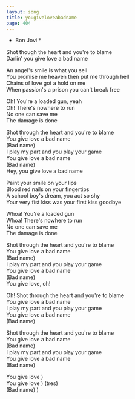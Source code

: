 ```yaml
---
layout: song
title: yougiveloveabadname
page: 404
---
```


* Bon Jovi *  

Shot though the heart and you're to blame  
Darlin' you give love a bad name  

An angel's smile is what you sell  
You promise me heaven then put me through hell  
Chains of love got a hold on me  
When passion's a prison you can't break free  

Oh! You're a loaded gun, yeah  
Oh! There's nowhere to run  
No one can save me   
The damage is done  

Shot through the heart and you're to blame   
You give love a bad name   
(Bad name)  
I play my part and you play your game  
You give love a bad name   
(Bad name)  
Hey, you give love a bad name  

Paint your smile on your lips  
Blood red nails on your fingertips  
A school boy's dream, you act so shy  
Your very fist kiss was your first kiss goodbye  

Whoa! You're a loaded gun  
Whoa! There's nowhere to run  
No one can save me  
The damage is done  

Shot through the heart and you're to blame  
You give love a bad name  
(Bad name)  
I play my part and you play your game  
You give love a bad name  
(Bad name)  
You give love, oh!  

Oh! Shot through the heart and you're to blame  
You give love a bad name  
I play my part and you play your game  
You give love a bad name  
(Bad name)  

Shot through the heart and you're to blame  
You give love a bad name  
(Bad name)  
I play my part and you play your game  
You give love a bad name  
(Bad name)  

You give love	)  
You give love	) (tres)  
(Bad name)	)  
